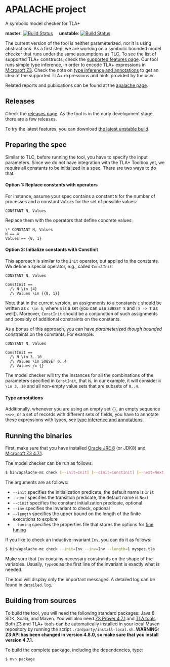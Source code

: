# APALACHE project

A symbolic model checker for TLA+

__master__: [![Build Status](https://travis-ci.org/konnov/apalache.svg?branch=master)](https://travis-ci.org/konnov/apalache)
&nbsp;&nbsp;&nbsp;
__unstable__: [![Build Status](https://travis-ci.org/konnov/apalache.svg?branch=unstable)](https://travis-ci.org/konnov/apalache)

The current version of the tool is neither parameterized, nor it is using
abstractions. As a first step, we are working on a symbolic bounded model
checker that runs under the same assumptions as TLC. To see the list of supported TLA+ constructs, check the [supported features page](docs/features.md).
Our tool runs simple type inference, in order to encode TLA+ expressions in
 [Microsoft Z3](https://github.com/Z3Prover/z3). Check the note on
[type inference and annotations](docs/types-and-annotations.md) to get an idea of
the supported TLA+ expressions and hints provided by the user. 

Related reports and publications can be found at the
[apalache page](http://forsyte.at/research/apalache/).

## Releases

Check the [releases page](https://github.com/konnov/apalache/releases).
As the tool is in the early development stage, there are a few releases. 

To try the latest features, you can download
[the latest unstable build](https://github.com/konnov/apalache/releases/tag/latest-unstable).

## Preparing the spec

Similar to TLC, before running the tool, you have to specify the input parameters.
Since we do not have integration with the TLA+ Toolbox yet,
we require all constants to be initialized in a spec. There are two ways to do that.

#### Option 1: Replace constants with operators
For instance, assume your spec contains a constant ``N`` for the number of processes
and a constant ``Values`` for the set of possible values:

```TLA
CONSTANT N, Values
``` 

Replace them with the operators that define concrete values:

```TLA
\* CONSTANT N, Values
N == 4
Values == {0, 1}
```

#### Option 2: Initialize constants with ConstInit

This approach is similar to the ``Init`` operator, but applied to the constants.
We define a special operator, e.g., called ``ConstInit``: 

```TLA
CONSTANT N, Values

ConstInit ==
  /\ N \in {4}
  /\ Values \in {{0, 1}}
```

Note that in the current version, an assignments to a constants ``c`` should be
written as ``c \in S``, where ``S`` is a set (you can use ``SUBSET S`` and ``[S -> T`` as well]).
Moreover, ``ConstInit`` should be a conjunction of such assignments and possibly
of additional constraints on the constants.

As a bonus of this approach, you can have _parameterized though bounded_ constraints on the constants.
For example:

```TLA
CONSTANT N, Values

ConstInit ==
  /\ N \in 3..10
  /\ Values \in SUBSET 0..4
  /\ Values /= {}
```

The model checker will try the instances for all the combinations of
the parameters specified in ``ConstInit``, that is, in our example, it will
consider ``N \in 3..10`` and all non-empty value sets that are subsets of ``0..4``.

#### Type annotations

Additionally, whenever you are using an empty set ``{}``, an empty sequence ``<<>>``,
or a set of records with different sets of fields, you have to annotate these
expressions with types, see [type inference and annotations](docs/types-and-annotations.md).

## Running the binaries

First, make sure that you have installed [Oracle JRE 8](https://www.oracle.com/technetwork/java/javase/downloads/jre8-downloads-2133155.html)
(or JDK8) and [Microsoft Z3 4.7.1](https://github.com/Z3Prover/z3/releases/tag/z3-4.7.1).

The model checker can be run as follows:

```bash
$ bin/apalache-mc check [--init=Init] [--cinit=ConstInit] [--next=Next] [--inv=Inv] [--length=10] [--tuning=filename] myspec.tla
```

The arguments are as follows:

  * ``--init`` specifies the initialization predicate, the default name is ``Init``
  * ``--next`` specifies the transition predicate, the default name is ``Next``
  * ``--cinit`` specifies the constant initialization predicate, optional
  * ``--inv`` specifies the invariant to check, optional
  * ``--length`` specifies the upper bound on the length of the finite executions to explore
  * ``--tuning`` specifies the properties file that stores the options for [fine tuning](tuning.md)
  
If you like to check an inductive invariant ``Inv``, you can do it as follows:   

```bash
$ bin/apalache-mc check --init=Inv --inv=Inv --length=1 myspec.tla
```

Make sure that ``Inv`` contains necessary constraints on the shape of the variables.
Usually, ``TypeOK`` as the first line of the invariant is exactly what is needed.

The tool will display only the important messages. A detailed log can be found in `detailed.log`.

## Building from sources

To build the tool, you will need the following standard packages: Java 8 SDK,
Scala, and Maven. You will also need [Z3 Prover
4.7.1](https://github.com/Z3Prover/z3) and [TLA tools](http://lamport.azurewebsites.net/tla/tools.html).
Both Z3 and TLA+ tools can
be automatically installed in your local Maven repository by running the script
`./3rdparty/install-local.sh`. __WARNING: Z3 API has been changed in version
4.8.0, so make sure that you install version 4.7.1.__

To build the complete package, including the dependencies, type:

```bash
$ mvn package
```

